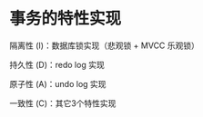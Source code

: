 # 事务的特性实现

隔离性 (I)：数据库锁实现（悲观锁 + MVCC 乐观锁）

持久性 (D)：redo log 实现

原子性 (A)：undo log 实现

一致性 (C)：其它3个特性实现

